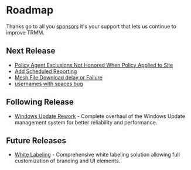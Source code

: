# Roadmap

Thanks go to all you [sponsors](sponsor.md#sponsor-with-stripe-or-paypal) it's your support that lets us continue to improve TRMM.

## Next Release

- [Policy Agent Exclusions Not Honored When Policy Applied to Site](https://github.com/amidaware/tacticalrmm/issues/2269)
- [Add Scheduled Reporting](https://github.com/amidaware/tacticalrmm/issues/846)
- [Mesh File Download delay or Failure](https://github.com/amidaware/tacticalrmm/issues/2231)
- [usernames with spaces bug](https://github.com/amidaware/tacticalrmm/issues/2265)

## Following Release

- [Windows Update Rework](https://github.com/amidaware/tacticalrmm/issues/1188) - Complete overhaul of the Windows Update management system for better reliability and performance.

## Future Releases

- [White Labeling](https://github.com/amidaware/tacticalrmm/issues/463) - Comprehensive white labeling solution allowing full customization of branding and UI elements.

<script>
// Auto-populate GitHub issue data
document.addEventListener('DOMContentLoaded', function() {
  const issueLinks = document.querySelectorAll('a[href*="github.com"][href*="/issues/"]');
  
  issueLinks.forEach(async (link) => {
    const url = link.href;
    const match = url.match(/github\.com\/([^\/]+)\/([^\/]+)\/issues\/(\d+)/);
    
    if (match) {
      const [, owner, repo, issueNumber] = match;
      
      // Skip placeholder issues
      if (issueNumber === 'XXX') {
        return;
      }
      
      try {
        const response = await fetch(`https://api.github.com/repos/${owner}/${repo}/issues/${issueNumber}`);
        
        if (response.ok) {
          const issue = await response.json();
          
          // Update link text with issue title
          link.textContent = issue.title;
          
          // Replace the list item with a custom issue box
          const li = link.closest('li');
          if (li) {
            // Remove any existing meta
            const existingMeta = li.querySelector('.issue-box');
            if (existingMeta) {
              existingMeta.remove();
            }
            
            // Hide the default bullet point
            li.style.listStyle = 'none';
            li.style.marginLeft = '0';
            
            const issueBox = document.createElement('div');
            issueBox.className = 'issue-box';
            
            // Check for custom description after the link
            let description = 'No description available';
            const listItemText = li.textContent;
            const dashIndex = listItemText.indexOf(' - ');
            
            if (dashIndex > -1) {
              // Use custom description provided after the dash
              description = listItemText.substring(dashIndex + 3).trim();
              console.log('Using custom description:', description);
            } else if (issue.body && issue.body.trim()) {
              // Auto-extract from GitHub issue
              const body = issue.body.trim();
              
              console.log('Issue body:', body); // Debug log
              
              // Look for "Describe the bug" section with more flexible regex
              const bugDescMatch = body.match(/Describe the bug\s*\r?\n([^]*?)(?:\r?\n\r?\n|$)/i);
              
              console.log('Bug desc match:', bugDescMatch); // Debug log
              
              if (bugDescMatch && bugDescMatch[1]) {
                description = bugDescMatch[1].trim();
                console.log('Raw description:', description); // Debug log
                
                // Take first sentence or up to 200 chars
                const firstSentence = description.split(/[.!?]+/)[0];
                if (firstSentence && firstSentence.length > 20) {
                  description = firstSentence + '.';
                }
                
                if (description.length > 200) {
                  description = description.substring(0, 200) + '...';
                }
              } else {
                // More aggressive fallback - look for descriptive content
                const lines = body.split(/\r?\n/);
                let foundDesc = false;
                
                for (let i = 0; i < lines.length; i++) {
                  const line = lines[i].trim();
                  
                  // Skip empty lines and known headers
                  if (!line || line.match(/^(Server Info|Installation Method|Agent Info|Describe the bug)/i)) {
                    if (line.match(/Describe the bug/i)) {
                      // Found the header, get the next non-empty line
                      for (let j = i + 1; j < lines.length; j++) {
                        const nextLine = lines[j].trim();
                        if (nextLine && nextLine.length > 30) {
                          description = nextLine;
                          foundDesc = true;
                          break;
                        }
                      }
                    }
                    continue;
                  }
                  
                  // Look for a substantial line that looks like a description
                  if (!foundDesc && line.length > 50 && !line.includes(':') && !line.startsWith('-')) {
                    description = line;
                    break;
                  }
                }
                
                if (description.length > 200) {
                  description = description.substring(0, 200) + '...';
                }
              }
              
              // Remove markdown formatting for display
              description = description.replace(/[#*`\[\]]/g, '').replace(/\s+/g, ' ').trim();
              console.log('Final description:', description); // Debug log
            }
            
            // Get reactions and comments
            const thumbsUp = issue.reactions ? (issue.reactions['+1'] || 0) : 0;
            const comments = issue.comments || 0;
            
            issueBox.innerHTML = `
              <div class="issue-header">
                <h4><a href="${issue.html_url}" target="_blank">${issue.title}</a></h4>
                <span class="issue-number">#${issueNumber}</span>
              </div>
              <div class="issue-description">${description}</div>
              <div class="issue-footer">
                <div class="issue-stats-left">
                  <span class="thumbs-up">👍 ${thumbsUp}</span>
                  <span class="issue-state ${issue.state}">${issue.state}</span>
                </div>
                <div class="issue-stats-right">
                  <span class="comments">💬 ${comments}</span>
                </div>
              </div>
            `;
            
            // Replace the link with the issue box
            li.innerHTML = '';
            li.appendChild(issueBox);
          }
        } else {
          console.log('Failed to fetch issue:', response.status, response.statusText);
        }
      } catch (error) {
        console.log('Error fetching issue data for:', url, error);
      }
    }
  });
});
</script>

<style>
/* Hide default list styling for issue items */
ul li:has(.issue-box) {
  list-style: none;
  margin-left: 0;
}

.issue-box {
  background: var(--md-default-bg-color);
  border: 1px solid var(--md-default-fg-color--lightest);
  border-radius: 8px;
  margin: 0.25rem 0;
  box-shadow: 0 2px 4px rgba(0, 0, 0, 0.1);
  transition: box-shadow 0.2s ease;
  overflow: hidden;
}

.issue-box:hover {
  box-shadow: 0 4px 8px rgba(0, 0, 0, 0.15);
}

.issue-header {
  display: flex;
  justify-content: space-between;
  align-items: flex-start;
  background: #5865f2;
  color: white;
  padding: 0.25rem 1rem;
  margin: 0;
}

.issue-header h4 {
  margin: 0 !important;
  flex: 1;
  padding-right: 1rem;
  border: none !important;
  border-top: none !important;
  background: none !important;
  color: white !important;
  font-size: 1rem;
  line-height: 1.3;
  font-weight: 600;
  width: auto !important;
  text-indent: 0 !important;
  margin-top: 0 !important;
}

.issue-header h4 a {
  color: white !important;
  text-decoration: none !important;
  font-weight: 600;
  display: inline;
}

.issue-header h4 a:hover {
  text-decoration: underline !important;
  color: white !important;
}

/* Override dark mode link styling specifically for issue boxes */
[data-md-color-scheme="slate"] .issue-box a {
  color: white !important;
  text-decoration: none !important;
}

[data-md-color-scheme="slate"] .issue-box a:hover {
  text-decoration: underline !important;
  color: white !important;
}

.issue-number {
  background: rgba(255, 255, 255, 0.25);
  color: white !important;
  padding: 0.4rem 0.6rem;
  border-radius: 6px;
  font-family: var(--md-code-font, monospace);
  font-size: 0.85rem;
  font-weight: 600;
  white-space: nowrap;
  flex-shrink: 0;
  align-self: flex-start;
}

.issue-description {
  color: var(--md-default-fg-color--light);
  font-size: 0.9rem;
  line-height: 1.5;
  margin-bottom: 0.25rem;
  padding: 0.55rem;
}

.issue-footer {
  display: flex;
  justify-content: space-between;
  align-items: center;
  padding: 0 0.25rem 0.25rem 0.25rem;
}

.issue-stats-left {
  display: flex;
  gap: 0.75rem;
  align-items: center;
}

.issue-stats-right {
  display: flex;
  align-items: center;
}

.thumbs-up {
  background: var(--md-accent-bg-color);
  color: var(--md-accent-fg-color);
  padding: 0.25rem 0.5rem;
  border-radius: 12px;
  font-size: 0.8rem;
  font-weight: 500;
}

.issue-state {
  padding: 0.25rem 0.5rem;
  border-radius: 12px;
  font-size: 0.75rem;
  font-weight: 500;
  text-transform: uppercase;
}

.issue-state.open {
  background: #28a745;
  color: white;
}

.issue-state.closed {
  background: #dc3545;
  color: white;
}

.comments {
  background: var(--md-default-fg-color--lightest);
  color: var(--md-default-fg-color);
  padding: 0.25rem 0.5rem;
  border-radius: 12px;
  font-size: 0.8rem;
  font-weight: 500;
}

/* Responsive adjustments */
@media (max-width: 768px) {
  .issue-header {
    flex-direction: column;
    gap: 0.5rem;
    align-items: flex-start;
  }
  
  .issue-header h4 {
    padding-right: 0;
  }
  
  .issue-footer {
    flex-direction: column;
    gap: 0.5rem;
    align-items: flex-start;
  }
  
  .issue-stats-right {
    align-self: flex-end;
  }
}
</style>